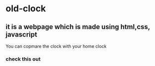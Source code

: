 # old-clock

## it is a webpage which is made using html,css, javascript
You can copmare the clock with your home clock

### check this out
